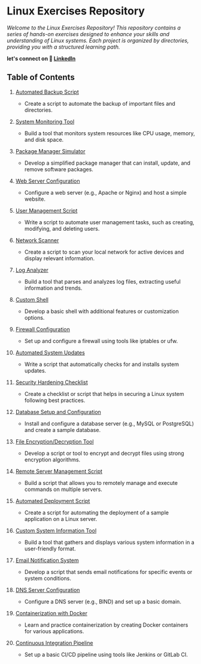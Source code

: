 # Linux Exercises Repository

_Welcome to the Linux Exercises Repository! This repository contains a series of hands-on exercises designed to enhance your skills and understanding of Linux systems. Each project is organized by directories, providing you with a structured learning path._

**let's connect on 🚀 [LinkedIn](https://www.linkedin.com/in/faizan-ansari-a65404271/)**

## Table of Contents

1. [Automated Backup Script](Exercises/1-Automated-Backup-Script/README.md)

   - Create a script to automate the backup of important files and directories.

2. [System Monitoring Tool](#system-monitoring-tool)

   - Build a tool that monitors system resources like CPU usage, memory, and disk space.

3. [Package Manager Simulator](#package-manager-simulator)

   - Develop a simplified package manager that can install, update, and remove software packages.

4. [Web Server Configuration](#web-server-configuration)

   - Configure a web server (e.g., Apache or Nginx) and host a simple website.

5. [User Management Script](#user-management-script)

   - Write a script to automate user management tasks, such as creating, modifying, and deleting users.

6. [Network Scanner](#network-scanner)

   - Create a script to scan your local network for active devices and display relevant information.

7. [Log Analyzer](#log-analyzer)

   - Build a tool that parses and analyzes log files, extracting useful information and trends.

8. [Custom Shell](#custom-shell)

   - Develop a basic shell with additional features or customization options.

9. [Firewall Configuration](#firewall-configuration)

   - Set up and configure a firewall using tools like iptables or ufw.

10. [Automated System Updates](#automated-system-updates)

    - Write a script that automatically checks for and installs system updates.

11. [Security Hardening Checklist](#security-hardening-checklist)

    - Create a checklist or script that helps in securing a Linux system following best practices.

12. [Database Setup and Configuration](#database-setup-and-configuration)

    - Install and configure a database server (e.g., MySQL or PostgreSQL) and create a sample database.

13. [File Encryption/Decryption Tool](#file-encryptiondecryption-tool)

    - Develop a script or tool to encrypt and decrypt files using strong encryption algorithms.

14. [Remote Server Management Script](#remote-server-management-script)

    - Build a script that allows you to remotely manage and execute commands on multiple servers.

15. [Automated Deployment Script](#automated-deployment-script)

    - Create a script for automating the deployment of a sample application on a Linux server.

16. [Custom System Information Tool](#custom-system-information-tool)

    - Build a tool that gathers and displays various system information in a user-friendly format.

17. [Email Notification System](#email-notification-system)

    - Develop a script that sends email notifications for specific events or system conditions.

18. [DNS Server Configuration](#dns-server-configuration)

    - Configure a DNS server (e.g., BIND) and set up a basic domain.

19. [Containerization with Docker](#containerization-with-docker)

    - Learn and practice containerization by creating Docker containers for various applications.

20. [Continuous Integration Pipeline](#continuous-integration-pipeline)

    - Set up a basic CI/CD pipeline using tools like Jenkins or GitLab CI.

